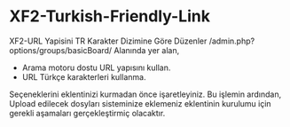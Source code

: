 # XF2-Turkish-Friendly-Link
XF2-URL Yapisini TR Karakter Dizimine Göre Düzenler
/admin.php?options/groups/basicBoard/ Alanında yer alan,

- Arama motoru dostu URL yapısını kullan.
- URL Türkçe karakterleri kullanma.

Seçeneklerini eklentinizi kurmadan önce işaretleyiniz. Bu işlemin ardından,
Upload edilecek dosyları sisteminize eklemeniz eklentinin kurulumu için gerekli aşamaları gerçekleştirmiç olacaktır.
